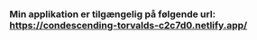 ### Min applikation er tilgængelig på følgende url: https://condescending-torvalds-c2c7d0.netlify.app/
